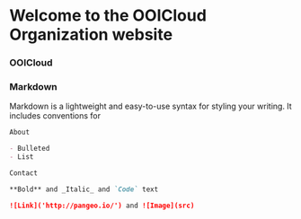 # Welcome to the OOICloud Organization website
### OOICloud 
### Markdown

Markdown is a lightweight and easy-to-use syntax for styling your writing. It includes conventions for

```markdown
About

- Bulleted
- List

Contact

**Bold** and _Italic_ and `Code` text

![Link]('http://pangeo.io/') and ![Image](src)
```
